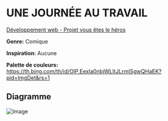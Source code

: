 # UNE JOURNÉE AU TRAVAIL
[Développement web - Projet vous êtes le héros](https://smnarnold.com/projets/vous-etes-le-heros)

**Genre:** Comique

**Inspiration:** Aucune

**Palette de couleurs:** https://th.bing.com/th/id/OIP.Eexla0nbjWLItJLrmISgwQHaEK?pid=ImgDet&rs=1

## Diagramme
![Image](assets/diagramme.png)
